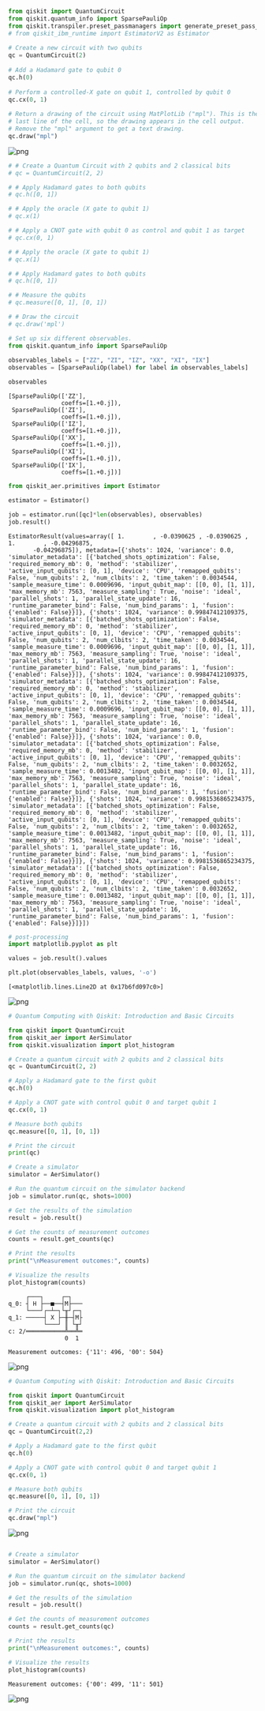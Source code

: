 ```python
from qiskit import QuantumCircuit
from qiskit.quantum_info import SparsePauliOp
from qiskit.transpiler.preset_passmanagers import generate_preset_pass_manager
# from qiskit_ibm_runtime import EstimatorV2 as Estimator
 
# Create a new circuit with two qubits
qc = QuantumCircuit(2)
 
# Add a Hadamard gate to qubit 0
qc.h(0)
 
# Perform a controlled-X gate on qubit 1, controlled by qubit 0
qc.cx(0, 1)
 
# Return a drawing of the circuit using MatPlotLib ("mpl"). This is the
# last line of the cell, so the drawing appears in the cell output.
# Remove the "mpl" argument to get a text drawing.
qc.draw("mpl")
```




    
![png](example_files/example_0_0.png)
    




```python
# # Create a Quantum Circuit with 2 qubits and 2 classical bits
# qc = QuantumCircuit(2, 2)

# # Apply Hadamard gates to both qubits
# qc.h([0, 1])

# # Apply the oracle (X gate to qubit 1)
# qc.x(1)

# # Apply a CNOT gate with qubit 0 as control and qubit 1 as target
# qc.cx(0, 1)

# # Apply the oracle (X gate to qubit 1)
# qc.x(1)

# # Apply Hadamard gates to both qubits
# qc.h([0, 1])

# # Measure the qubits
# qc.measure([0, 1], [0, 1])

# # Draw the circuit
# qc.draw('mpl')
```


```python
# Set up six different observables.
from qiskit.quantum_info import SparsePauliOp
 
observables_labels = ["ZZ", "ZI", "IZ", "XX", "XI", "IX"]
observables = [SparsePauliOp(label) for label in observables_labels]

observables
```




    [SparsePauliOp(['ZZ'],
                   coeffs=[1.+0.j]),
     SparsePauliOp(['ZI'],
                   coeffs=[1.+0.j]),
     SparsePauliOp(['IZ'],
                   coeffs=[1.+0.j]),
     SparsePauliOp(['XX'],
                   coeffs=[1.+0.j]),
     SparsePauliOp(['XI'],
                   coeffs=[1.+0.j]),
     SparsePauliOp(['IX'],
                   coeffs=[1.+0.j])]




```python
from qiskit_aer.primitives import Estimator

estimator = Estimator()

job = estimator.run([qc]*len(observables), observables)
job.result()
```




    EstimatorResult(values=array([ 1.        , -0.0390625 , -0.0390625 ,  1.        , -0.04296875,
           -0.04296875]), metadata=[{'shots': 1024, 'variance': 0.0, 'simulator_metadata': [{'batched_shots_optimization': False, 'required_memory_mb': 0, 'method': 'stabilizer', 'active_input_qubits': [0, 1], 'device': 'CPU', 'remapped_qubits': False, 'num_qubits': 2, 'num_clbits': 2, 'time_taken': 0.0034544, 'sample_measure_time': 0.0009696, 'input_qubit_map': [[0, 0], [1, 1]], 'max_memory_mb': 7563, 'measure_sampling': True, 'noise': 'ideal', 'parallel_shots': 1, 'parallel_state_update': 16, 'runtime_parameter_bind': False, 'num_bind_params': 1, 'fusion': {'enabled': False}}]}, {'shots': 1024, 'variance': 0.99847412109375, 'simulator_metadata': [{'batched_shots_optimization': False, 'required_memory_mb': 0, 'method': 'stabilizer', 'active_input_qubits': [0, 1], 'device': 'CPU', 'remapped_qubits': False, 'num_qubits': 2, 'num_clbits': 2, 'time_taken': 0.0034544, 'sample_measure_time': 0.0009696, 'input_qubit_map': [[0, 0], [1, 1]], 'max_memory_mb': 7563, 'measure_sampling': True, 'noise': 'ideal', 'parallel_shots': 1, 'parallel_state_update': 16, 'runtime_parameter_bind': False, 'num_bind_params': 1, 'fusion': {'enabled': False}}]}, {'shots': 1024, 'variance': 0.99847412109375, 'simulator_metadata': [{'batched_shots_optimization': False, 'required_memory_mb': 0, 'method': 'stabilizer', 'active_input_qubits': [0, 1], 'device': 'CPU', 'remapped_qubits': False, 'num_qubits': 2, 'num_clbits': 2, 'time_taken': 0.0034544, 'sample_measure_time': 0.0009696, 'input_qubit_map': [[0, 0], [1, 1]], 'max_memory_mb': 7563, 'measure_sampling': True, 'noise': 'ideal', 'parallel_shots': 1, 'parallel_state_update': 16, 'runtime_parameter_bind': False, 'num_bind_params': 1, 'fusion': {'enabled': False}}]}, {'shots': 1024, 'variance': 0.0, 'simulator_metadata': [{'batched_shots_optimization': False, 'required_memory_mb': 0, 'method': 'stabilizer', 'active_input_qubits': [0, 1], 'device': 'CPU', 'remapped_qubits': False, 'num_qubits': 2, 'num_clbits': 2, 'time_taken': 0.0032652, 'sample_measure_time': 0.0013482, 'input_qubit_map': [[0, 0], [1, 1]], 'max_memory_mb': 7563, 'measure_sampling': True, 'noise': 'ideal', 'parallel_shots': 1, 'parallel_state_update': 16, 'runtime_parameter_bind': False, 'num_bind_params': 1, 'fusion': {'enabled': False}}]}, {'shots': 1024, 'variance': 0.9981536865234375, 'simulator_metadata': [{'batched_shots_optimization': False, 'required_memory_mb': 0, 'method': 'stabilizer', 'active_input_qubits': [0, 1], 'device': 'CPU', 'remapped_qubits': False, 'num_qubits': 2, 'num_clbits': 2, 'time_taken': 0.0032652, 'sample_measure_time': 0.0013482, 'input_qubit_map': [[0, 0], [1, 1]], 'max_memory_mb': 7563, 'measure_sampling': True, 'noise': 'ideal', 'parallel_shots': 1, 'parallel_state_update': 16, 'runtime_parameter_bind': False, 'num_bind_params': 1, 'fusion': {'enabled': False}}]}, {'shots': 1024, 'variance': 0.9981536865234375, 'simulator_metadata': [{'batched_shots_optimization': False, 'required_memory_mb': 0, 'method': 'stabilizer', 'active_input_qubits': [0, 1], 'device': 'CPU', 'remapped_qubits': False, 'num_qubits': 2, 'num_clbits': 2, 'time_taken': 0.0032652, 'sample_measure_time': 0.0013482, 'input_qubit_map': [[0, 0], [1, 1]], 'max_memory_mb': 7563, 'measure_sampling': True, 'noise': 'ideal', 'parallel_shots': 1, 'parallel_state_update': 16, 'runtime_parameter_bind': False, 'num_bind_params': 1, 'fusion': {'enabled': False}}]}])




```python
# post-processing
import matplotlib.pyplot as plt

values = job.result().values

plt.plot(observables_labels, values, '-o')
```




    [<matplotlib.lines.Line2D at 0x17b6fd097c0>]




    
![png](example_files/example_4_1.png)
    



```python
# Quantum Computing with Qiskit: Introduction and Basic Circuits

from qiskit import QuantumCircuit
from qiskit_aer import AerSimulator
from qiskit.visualization import plot_histogram

# Create a quantum circuit with 2 qubits and 2 classical bits
qc = QuantumCircuit(2, 2)

# Apply a Hadamard gate to the first qubit
qc.h(0)

# Apply a CNOT gate with control qubit 0 and target qubit 1
qc.cx(0, 1)

# Measure both qubits
qc.measure([0, 1], [0, 1])

# Print the circuit
print(qc)

# Create a simulator
simulator = AerSimulator()

# Run the quantum circuit on the simulator backend
job = simulator.run(qc, shots=1000)

# Get the results of the simulation
result = job.result()

# Get the counts of measurement outcomes
counts = result.get_counts(qc)

# Print the results
print("\nMeasurement outcomes:", counts)

# Visualize the results
plot_histogram(counts)
```

         ┌───┐     ┌─┐   
    q_0: ┤ H ├──■──┤M├───
         └───┘┌─┴─┐└╥┘┌─┐
    q_1: ─────┤ X ├─╫─┤M├
              └───┘ ║ └╥┘
    c: 2/═══════════╩══╩═
                    0  1 
    
    Measurement outcomes: {'11': 496, '00': 504}
    




    
![png](example_files/example_5_1.png)
    




```python
# Quantum Computing with Qiskit: Introduction and Basic Circuits

from qiskit import QuantumCircuit
from qiskit_aer import AerSimulator
from qiskit.visualization import plot_histogram

# Create a quantum circuit with 2 qubits and 2 classical bits
qc = QuantumCircuit(2,2)

# Apply a Hadamard gate to the first qubit
qc.h(0)

# Apply a CNOT gate with control qubit 0 and target qubit 1
qc.cx(0, 1)

# Measure both qubits
qc.measure([0, 1], [0, 1])

# Print the circuit
qc.draw("mpl")

```




    
![png](example_files/example_6_0.png)
    




```python

# Create a simulator
simulator = AerSimulator()

# Run the quantum circuit on the simulator backend
job = simulator.run(qc, shots=1000)

# Get the results of the simulation
result = job.result()

# Get the counts of measurement outcomes
counts = result.get_counts(qc)

# Print the results
print("\nMeasurement outcomes:", counts)

# Visualize the results
plot_histogram(counts)
```

    
    Measurement outcomes: {'00': 499, '11': 501}
    




    
![png](example_files/example_7_1.png)
    


